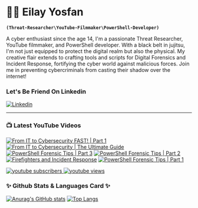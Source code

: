 # 🕵🏽 Eilay Yosfan

**`(Threat-Researcher\YouTube-Filmmaker\PowerShell-Developer)`**

A cyber enthusiast since the age 14, I'm a passionate Threat Researcher, YouTube filmmaker,
and PowerShell developer. With a black belt in jujitsu, I'm not just equipped to protect
the digital realm but also the physical. My creative flair extends to crafting tools and
scripts for Digital Forensics and Incident Response, fortifying the cyber world against
malicious forces. Join me in preventing cybercriminals from casting their shadow over the internet!

### Let's Be Friend On Linkedin 
<p align="left">
    </a>
    <a href="https://www.linkedin.com/in/eilay-yosfan-80b1011b8">
        <img alt="Linkedin" title="Follow me on Linkedin!" src="https://img.shields.io/badge/LinkedIn-0077B5?style=for-the-badge&logo=linkedin&logoColor=white"/>
    </a>
</p>

---

### 📺 Latest YouTube Videos

<!-- BEGIN YOUTUBE-CARDS -->
[![From IT to Cybersecurity FAST! | Part 1](https://ytcards.demolab.com/?id=ZA_M92K-oyk&title=From+IT+to+Cybersecurity+FAST%21+%7C+Part+1&lang=en&timestamp=1684000095&background_color=%230d1117&title_color=%23ffffff&stats_color=%23dedede&max_title_lines=1&width=250&border_radius=5 "From IT to Cybersecurity FAST! | Part 1")](https://www.youtube.com/watch?v=ZA_M92K-oyk)
[![From IT to Cybersecurity | The Ultimate Guide](https://ytcards.demolab.com/?id=0Fi8zBlmBdY&title=From+IT+to+Cybersecurity+%7C+The+Ultimate+Guide&lang=en&timestamp=1683437710&background_color=%230d1117&title_color=%23ffffff&stats_color=%23dedede&max_title_lines=1&width=250&border_radius=5 "From IT to Cybersecurity | The Ultimate Guide")](https://www.youtube.com/watch?v=0Fi8zBlmBdY)
[![PowerShell Forensic Tips | Part 3](https://ytcards.demolab.com/?id=0AM9bpixxEQ&title=PowerShell+Forensic+Tips+%7C+Part+3&lang=en&timestamp=1682864011&background_color=%230d1117&title_color=%23ffffff&stats_color=%23dedede&max_title_lines=1&width=250&border_radius=5 "PowerShell Forensic Tips | Part 3")](https://www.youtube.com/watch?v=0AM9bpixxEQ)
[![PowerShell Forensic Tips | Part 2](https://ytcards.demolab.com/?id=qCVMiwYXO8o&title=PowerShell+Forensic+Tips+%7C+Part+2&lang=en&timestamp=1682692433&background_color=%230d1117&title_color=%23ffffff&stats_color=%23dedede&max_title_lines=1&width=250&border_radius=5 "PowerShell Forensic Tips | Part 2")](https://www.youtube.com/watch?v=qCVMiwYXO8o)
[![Firefighters and Incident Response](https://ytcards.demolab.com/?id=CwKOf6QcQ6M&title=Firefighters+and+Incident+Response&lang=en&timestamp=1681592339&background_color=%230d1117&title_color=%23ffffff&stats_color=%23dedede&max_title_lines=1&width=250&border_radius=5 "Firefighters and Incident Response")](https://www.youtube.com/watch?v=CwKOf6QcQ6M)
[![PowerShell Forensic Tips | Part 1](https://ytcards.demolab.com/?id=4gU3ixm8_FY&title=PowerShell+Forensic+Tips+%7C+Part+1&lang=en&timestamp=1680377519&background_color=%230d1117&title_color=%23ffffff&stats_color=%23dedede&max_title_lines=1&width=250&border_radius=5 "PowerShell Forensic Tips | Part 1")](https://www.youtube.com/watch?v=4gU3ixm8_FY)
<!-- END YOUTUBE-CARDS -->
<p align="left">
    <a href="https://www.youtube.com/channel/UCp1W-aYP1V81S--Rrjr0NkA">
        <img alt="youtube subscribers" title="Subscribe to my YouTube channel" src="https://img.shields.io/youtube/channel/subscribers/UCp1W-aYP1V81S--Rrjr0NkA?style=for-the-badge&logo=Youtube&labelColor=FF3333&color=FF6666"/>
    </a> 
    <a href="https://www.youtube.com/channel/UCp1W-aYP1V81S--Rrjr0NkA">
        <img alt="youtube views" title="YouTube views" src="https://custom-icon-badges.demolab.com/youtube/channel/views/UCp1W-aYP1V81S--Rrjr0NkA?color=FF6666&logo=eye&logoColor=white&style=for-the-badge&labelColor=FF3333"/>
    </a>
</p>

### ✨ Github Stats &  Languages Card ✨
[![Anurag's GitHub stats](https://github-readme-stats.vercel.app/api?username=YosfanEilay)](https://github.com/anuraghazra/github-readme-stats)
[![Top Langs](https://github-readme-stats.vercel.app/api/top-langs/?username=YosfanEilay)](https://github.com/anuraghazra/github-readme-stats)

